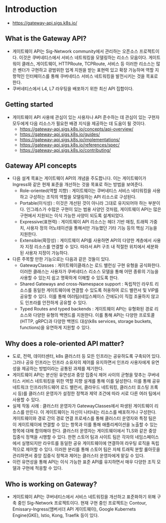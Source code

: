 # Introduction
- https://gateway-api.sigs.k8s.io/

## What is the Gateway API?
- 게이트웨이 API는 Sig-Network community에서 관리하는 오픈소스 프로젝트이다. 이것은 쿠버네티스에서 서비스 네트워킹을 모델링하는 리소스 모음이다. 게이트워이 클래스, 게이트웨이, HTTPRoute, TCPRoute, 서비스 등 이러한 리소스는 많은 벤더가 구현하고 광범위한 업계 지원을 받는 표현력 있고 확장 가능하며 역할 지향적인 인터페이스를 통해 쿠버네티스 서비스 네트워킹을 발전시키는 것을 목표로 한다.
- 쿠버네티스에서 L4, L7 라우팅을 배포하기 위한 최신 API 집합이다.

## Getting started
- 게이트웨이 API 사용에 관심이 있는 사용자나 API 준수하는 데 관심이 있는 구현자 모두에게 다음 리소스가 필요한 배경 지식을 제공하는 데 도움이 될 것이다.
    - https://gateway-api.sigs.k8s.io/concepts/api-overview/
    - https://gateway-api.sigs.k8s.io/guides/
    - https://gateway-api.sigs.k8s.io/implementations/
    - https://gateway-api.sigs.k8s.io/references/spec/
    - https://gateway-api.sigs.k8s.io/contributing/

## Gateway API concepts
- 다음 설계 목표는 게이트웨이 API의 개념을 주도합니다. 이는 게이트웨이가 Ingress와 같은 현재 표준을 개선하는 것을 목표로 하는 방법을 보여준다.
    - Role-oriented(역할 지향) : 게이트웨이는 쿠버네티스 서비스 네티워킹을 사용하고 구성하는 조직의 역할을 모델링하는 API 리소스로 구성된다.
    - Portable(이식성) : 이것은 개선된 것이 아니라 그대로 유지되어야 하는 부분이다. 인그레스가 수많은 구현이 있는 범용 사양인 것처럼, 게이트웨이 API는 많은 구현에서 지원되는 이식 가능한 사양이 되도록 설계되었다.
    - Expressive(표현력) : 게이트웨이 API 리소스는 헤더 기반 매칭, 트래픽 가중치, 사용자 정의 어노테이션을 통해서만 가능했던 기타 기능 등의 핵심 기능을 지원한다.
    - Extensible(확장성) : 게이트웨이 API를 사용하면 API의 다양한 계층에서 사용자 지정 리소스를 연결할 수 있다. 따라서 API 구조 내 적절한 위치에서 세분화된 사용자 지정이 가능하다.
- 다른 주목할 만한 기능으로는 다음과 같은 것들이 있다.
    - GatewayClasses : 게이트웨이클래스는 로드 밸런싱 구현 유형을 공식화한다. 이러한 클래스는 사용자가 쿠버네티스 리소스 모델을 통해 어떤 종류의 기능을 사용할 수 있는지 쉽고 명확하게 이해할 수 있도록 한다.
    - Shared Gateways and cross-Namespace support : 독립적인 라우트 리소스를 동일한 게이트웨이에 연결할 수 있도록 허용하여 로드 밸런서 및 VIP를 공유할 수 있다. 이를 통해 여러팀(네임스페이스 간에도)이 직접 조율하지 않고도 인프라를 안전하게 공유할 수 있다.
    - Typed Routes and typed backends : 게이트웨이 API는 유형화된 경로 리소스와 다양한 유형의 백엔드를 지원한다. 이를 통해 API는 다양한 프로토콜(HTTP, gRPC)과 다양한 백엔드 대상(k8s services, storage buckets, functions)을 유연하게 지원할 수 있다.

## Why does a role-oriented API matter?
- 도로, 전력, 데이터센터, k8s 클러스터 등 모든 인프라는 공유하도록 구축되어 있다. 그러나 공유 인프라는 인프라 소유자의 제어를 유지하면서 인프라 사용자에게 유연성을 제공하는 방법이라는 공통된 과제를 제기한다.
- 게이트웨이 API는 분산된 유연성과 중앙 집중식 제어 사이의 균형을 맞추는 쿠버네티스 서비스 네트워킹을 위한 역할 지향 설계를 통해 이를 달성한다. 이를 통해 공유 네트워크 인프라(하드웨어 로드 밸런서, 클라우드 네트워킹, 클러스터 호스팅 프록시 등)를 클러스터 운영자가 설정한 정책과 제약 조건에 따라 서로 다른 여러 팀에서 사용할 수 있다. 
- 실제 작동 사례 : 클러스터 운영자가 GatewayClasses에서 파생된 게이트웨이 리소스를 만든다. 이 게이트웨이는 자신이 나타내는 리소스를 배포하거나 구성한다. 게이트웨이와 경로 간의 경로 연결 프로세스를 통해 클러스터 운영자와 특정 팀은 이 게이트웨이에 연결할 수 있는 항목과 이를 통해 애플리케이션을 노출할 수 있는 항목에 대해 합의해야 한다. 클러스터 운영자는 게이트웨이에서 TLS와 같은 중앙 집중식 정책을 시행할 수 있다. 한편 스토어 팀과 사이트 팀은 각자의 네임스페이스에서 실행되지만 라우트를 동일한 공유 게이트웨이에 연결하여 라우팅 로직을 독립적으로 제어할 수 있다. 이러한 분리를 통해 스토어 팀은 자체 트래픽 분할 롤아웃을 관리하면서 중앙 집중식 정책과 제어는 클러스터 운영자에게 맡길 수 있다.
- 이런 유연성을 통해 API는 이식 가능한 표준 API를 유지하면서 매우 다양한 조직 모델과 구현에 적응할 수 있다.

## Who is working on Gateway?
- 게이트웨이 API는 쿠버네티스에서 서비스 네트워킹을 개선하고 표준화하기 위해 구축 중인 Sig-Network 프로젝트이다. 현재 구현 중인 프로젝트는 Contour, Emissary-Ingress(앰버서더 API 게이트웨이), Google Kubernets Engine(GKE), Istio, Kong, Traefik 등이 있다.